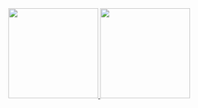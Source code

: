 <div>
  <a href="https://github.com/tassioplima">
  <img height="180em" src="https://github-readme-stats.vercel.app/api?username=tassioplima&show_icons=true&theme=dark&include_all_commits=true&count_private=true&show_icons"/>
  <img height="180em" src="https://github-readme-stats.vercel.app/api/top-langs/?username=tassioplima&layout=compact&langs_count=7&theme=dark"/>
</div>

